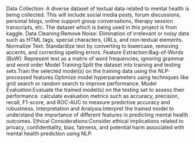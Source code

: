 Data Collection: A diverse dataset of textual data related to mental health is being collected. This will include social media posts, forum discussions, personal blogs, online support group conversations, therapy session transcripts, etc. The dataset which is being used in this project is from kaggle.
Data Cleaning:Remove Noise: Elimination of irrelevant or noisy data such as HTML tags, special characters, URLs, and non-textual elements.
Normalize Text: Standardize text by converting to lowercase, removing accents, and correcting spelling errors.
Feature Extraction:Bag-of-Words (BoW): Represent text as a matrix of word frequencies, ignoring grammar and word order
Model Training:Split the dataset into training and testing sets.Train the selected model(s) on the training data using the NLP-processed features.Optimize model hyperparameters using techniques like grid search or random search to improve performance.
Model Evaluation:Evaluate the trained model(s) on the testing set to assess their performance.
calculate evaluation metrics such as accuracy, precision, recall, F1-score, and ROC-AUC to measure predictive accuracy and robustness.
Interpretation and Analysis:Interpret the trained model to understand the importance of different features in predicting mental health outcomes.
Ethical Considerations:Consider ethical implications related to privacy, confidentiality, bias, fairness, and potential harm associated with mental health prediction using NLP.
